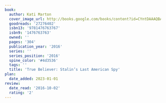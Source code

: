 ```yaml
---
book:
  author: Kati Marton
  cover_image_url: http://books.google.com/books/content?id=CYntDAAAQBAJ&printsec=frontcover&img=1&zoom=1&edge=curl&source=gbs_api
  goodreads: '27276402'
  isbn13: '9781476763767'
  isbn9: '1476763763'
  owned: ''
  pages: '304'
  publication_year: '2016'
  series: ''
  series_position: '2016'
  spine_color: '#4d3536'
  tags: ''
  title: 'True Believer: Stalin’s Last American Spy'
plan:
  date_added: 2023-01-01
review:
  date_read: '2016-10-02'
  rating: '2'
---
```

